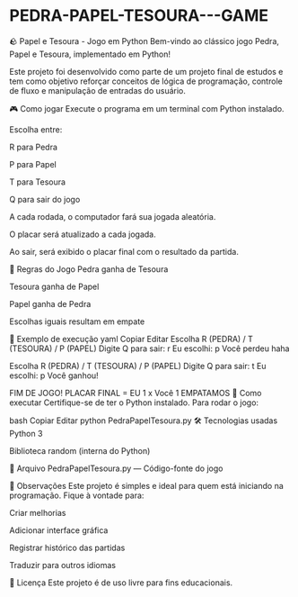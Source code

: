 # PEDRA-PAPEL-TESOURA---GAME

🪨 Papel e Tesoura - Jogo em Python
Bem-vindo ao clássico jogo Pedra, Papel e Tesoura, implementado em Python!

Este projeto foi desenvolvido como parte de um projeto final de estudos e tem como objetivo reforçar conceitos de lógica de programação, controle de fluxo e manipulação de entradas do usuário.


🎮 Como jogar
Execute o programa em um terminal com Python instalado.

Escolha entre:

R para Pedra

P para Papel

T para Tesoura

Q para sair do jogo


A cada rodada, o computador fará sua jogada aleatória.

O placar será atualizado a cada jogada.

Ao sair, será exibido o placar final com o resultado da partida.


🧠 Regras do Jogo
Pedra ganha de Tesoura

Tesoura ganha de Papel

Papel ganha de Pedra

Escolhas iguais resultam em empate


🧾 Exemplo de execução
yaml
Copiar
Editar
Escolha R (PEDRA) / T (TESOURA) / P (PAPEL) 
Digite Q para sair: r
Eu escolhi: p
Você perdeu haha


Escolha R (PEDRA) / T (TESOURA) / P (PAPEL) 
Digite Q para sair: t
Eu escolhi: p
Você ganhou!


FIM DE JOGO! 
PLACAR FINAL = EU 1 x Você 1 
EMPATAMOS
🚀 Como executar
Certifique-se de ter o Python instalado. Para rodar o jogo:


bash
Copiar
Editar
python PedraPapelTesoura.py
🛠 Tecnologias usadas
Python 3

Biblioteca random (interna do Python)

📁 Arquivo
PedraPapelTesoura.py — Código-fonte do jogo


📌 Observações
Este projeto é simples e ideal para quem está iniciando na programação. Fique à vontade para:

Criar melhorias

Adicionar interface gráfica

Registrar histórico das partidas

Traduzir para outros idiomas


📜 Licença
Este projeto é de uso livre para fins educacionais.
